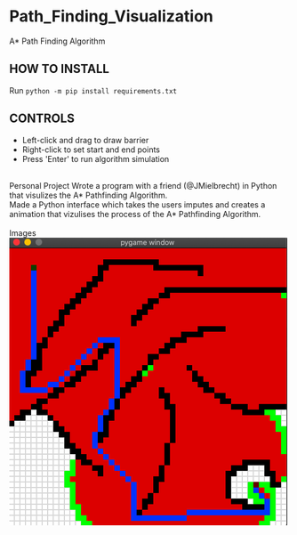 # Path_Finding_Visualization
A* Path Finding Algorithm

## HOW TO INSTALL
Run ```python -m pip install requirements.txt```
## CONTROLS
* Left-click and drag to draw barrier
* Right-click to set start and end points
* Press 'Enter' to run algorithm simulation 

<br>
Personal Project
Wrote a program with a friend (@JMielbrecht) in Python that visulizes the A* Pathfinding Algorithm.
<br>
Made a Python interface which takes the users imputes and creates a animation that vizulises the process of the A* Pathfinding Algorithm.
<br>
<br>
Images
<br>
<img src="images/Screen Shot 2020-07-22 at 1.02.07 PM.png">

